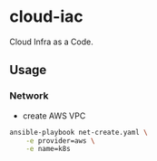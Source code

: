 # cloud-iac

Cloud Infra as a Code.

## Usage

### Network

- create AWS VPC

```bash
ansible-playbook net-create.yaml \
    -e provider=aws \
    -e name=k8s
```
